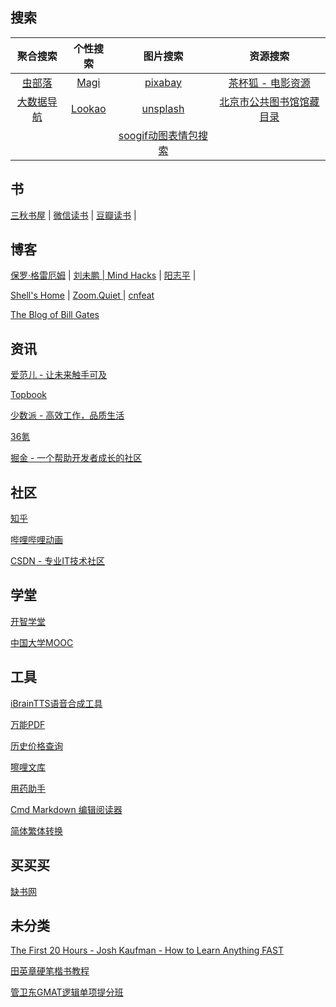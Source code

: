 ## 搜索

| 聚合搜索 | 个性搜索 | 图片搜索 | 资源搜索 |
| :----: | :----: | :----: | :----: |
| [虫部落](https://search.chongbuluo.com) | [Magi](https://magi.com)  | [pixabay](https://pixabay.com/zh/) | [茶杯狐 - 电影资源](https://www.cupfox.com)|
| [大数据导航 ](http://hao.199it.com/) | [Lookao](https://lookao.com) | [unsplash ](https://unsplash.com/)  | [北京市公共图书馆馆藏目录](http://primo.clcn.net.cn:1701/primo_library/libweb/action/search.do?menuitem=0&fromTop=true&fromPreferences=false&fromEshelf=false&vid=CLCN) |
| | |[soogif动图表情包搜索](https://www.soogif.com) |

## 书

[三秋书屋](https://www.sanqiu.cc/) |  [微信读书](https://weread.qq.com/) | [豆瓣读书](https://book.douban.com/) | 

## 博客

[保罗·格雷厄姆](http://paulgraham.com/) | [刘未鹏 | Mind Hacks](http://mindhacks.cn) | [阳志平](https://www.yangzhiping.com) |

[Shell's Home](http://blog.shell909090.org/) | [Zoom.Quiet ](http://wiki.zoomquiet.io/) | [cnfeat](https://www.cnfeat.com/) 

[The Blog of Bill Gates](https://www.gatesnotes.com/)

## 资讯

[爱范儿 - 让未来触手可及](https://www.ifanr.com/)    

[Topbook](https://topbook.cc/overview)

[少数派 - 高效工作，品质生活](https://sspai.com/)   

[36氪](https://36kr.com/)

[掘金 - 一个帮助开发者成长的社区](https://juejin.im/)

## 社区

[知乎](https://www.zhihu.com)

[哔哩哔哩动画](https://www.bilibili.com)

[CSDN - 专业IT技术社区](https://www.csdn.net/)

## 学堂

[开智学堂](https://m.openmindclub.com/mkt)

[中国大学MOOC](https://www.icourse163.org/)

## 工具

[iBrainTTS语音合成工具](https://tts.ibrainbaby.com/)

[万能PDF](https://smallpdf.com/cn/jpg-to-pdf)

[历史价格查询](https://tool.manmanbuy.com/HistoryLowest.aspx)

[嚓哩文库](https://www.wocali.com)

[用药助手](http://drugs.dxy.cn)

[Cmd Markdown 编辑阅读器](https://www.zybuluo.com/mdeditor)

[简体繁体转换](http://www.aies.cn/)

## 买买买

[缺书网](http://www.queshu.com)

## 未分类

[The First 20 Hours - Josh Kaufman - How to Learn Anything FAST](https://first20hours.com)

[田英章硬笔楷书教程](http://v.youku.com/v_show/id_XMTkwNzg0MjIw.html)

[管卫东GMAT逻辑单项提分班](http://www.iqiyi.com/v_19rrnn40f8.html)

